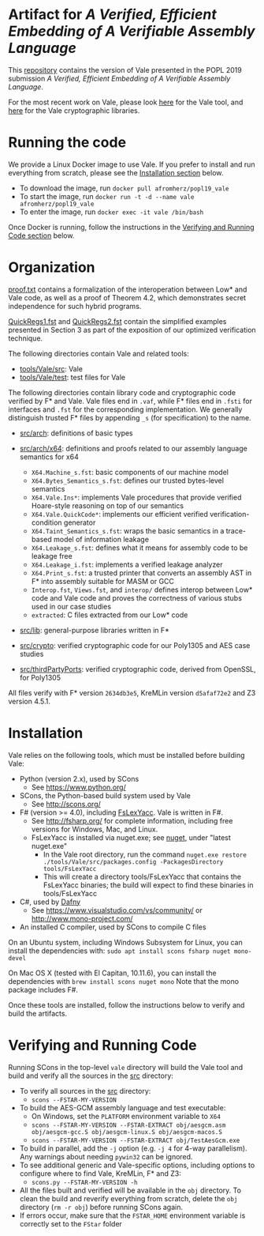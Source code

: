 
Artifact for *A Verified, Efficient Embedding of A Verifiable Assembly Language*
==============================================================================================
This [repository](https://github.com/project-everest/vale/tree/popl_artifact_submit) contains 
the version of Vale presented in the POPL 2019 submission *A Verified, Efficient Embedding of A Verifiable Assembly Language*.

For the most recent work on Vale, please look [here](https://github.com/project-everest/vale) for the Vale tool,
and [here](https://github.com/project-everest/hacl-star/tree/fstar-master/vale/) for the Vale cryptographic libraries.

# Running the code
We provide a Linux Docker image to use Vale.  If you prefer to install and run
everything from scratch, please see the [Installation section](#installation) below.

* To download the image, run `docker pull afromherz/popl19_vale`
* To start the image, run `docker run -t -d --name vale afromherz/popl19_vale`
* To enter the image, run `docker exec -it vale /bin/bash`

Once Docker is running, follow the instructions in the [Verifying and Running Code section](#verifying-and-running-code) below.

# Organization

[proof.txt](proof.txt) contains a formalization of the interoperation between Low\* and Vale code,
as well as a proof of Theorem 4.2, which demonstrates secret independence for such hybrid programs.

[QuickRegs1.fst](QuickRegs1.fst) and [QuickRegs2.fst](QuickRegs2.fst) contain the simplified examples presented in Section 3 as part of the exposition
of our optimized verification technique.


The following directories contain Vale and related tools:

* [tools/Vale/src](./tools/Vale/src): Vale
* [tools/Vale/test](./tools/Vale/test): test files for Vale


The following directories contain library code and cryptographic code verified
by F\* and Vale.  Vale files end in `.vaf`, while F\* files end in `.fsti` for
interfaces and `.fst` for the corresponding implementation.  We generally
distinguish trusted F\* files by appending `_s` (for specification) to the name.

* [src/arch](./src/arch): definitions of basic types 
* [src/arch/x64](./src/arch/x64): definitions and proofs related to our assembly language semantics for x64
    - `X64.Machine_s.fst`: basic components of our machine model
    - `X64.Bytes_Semantics_s.fst`: defines our trusted bytes-level semantics
    - `X64.Vale.Ins*`: implements Vale procedures that provide verified Hoare-style reasoning on top of our semantics
    - `X64.Vale.QuickCode*`: implements our efficient verified verification-condition generator
    - `X64.Taint_Semantics_s.fst`: wraps the basic semantics in a trace-based model of information leakage
    - `X64.Leakage_s.fst`: defines what it means for assembly code to be leakage free
    - `X64.Leakage_i.fst`: implements a verified leakage analyzer
    - `X64.Print_s.fst`: a trusted printer that converts an assembly AST in F\* into assembly suitable for MASM or GCC
    - `Interop.fst`, `Views.fst`, and `interop/` defines interop between Low\* code and Vale code and proves the correctness of various stubs used in our case studies
    - `extracted`: C files extracted from our Low\* code


* [src/lib](./src/lib): general-purpose libraries written in F\*
* [src/crypto](./src/crypto): verified cryptographic code for our Poly1305 and AES case studies
* [src/thirdPartyPorts](./src/thirdPartyPorts): verified cryptographic code, derived from OpenSSL, for Poly1305 

All files verify with F\* version `2634db3e5`, KreMLin version `d5afaf72e2` and Z3 version 4.5.1.

# Installation

Vale relies on the following tools, which must be installed before building Vale:

* Python (version 2.x), used by SCons
  * See https://www.python.org/
* SCons, the Python-based build system used by Vale
  * See http://scons.org/
* F\# (version >= 4.0), including [FsLexYacc](http://fsprojects.github.io/FsLexYacc/).  Vale is written in F\#.
  * See http://fsharp.org/ for complete information, including free versions for Windows, Mac, and Linux.
  * FsLexYacc is installed via nuget.exe; see [nuget](https://www.nuget.org/), under "latest nuget.exe"
    * In the Vale root directory, run the command `nuget.exe restore ./tools/Vale/src/packages.config -PackagesDirectory tools/FsLexYacc`
    * This will create a directory tools/FsLexYacc that contains the FsLexYacc binaries; the build will expect to find these binaries in tools/FsLexYacc
* C\#, used by [Dafny](https://github.com/Microsoft/dafny/blob/master/INSTALL)
  * See https://www.visualstudio.com/vs/community/ or http://www.mono-project.com/
* An installed C compiler, used by SCons to compile C files

On an Ubuntu system, including Windows Subsystem for Linux, you can install the dependencies with:
     ```sudo apt install scons fsharp nuget mono-devel```

On Mac OS X (tested with El Capitan, 10.11.6), you can install the dependencies with
    ```brew install scons nuget mono```
Note that the mono package includes F\#.

Once these tools are installed, follow the instructions below to verify and build the artifacts.

# Verifying and Running Code

Running SCons in the top-level `vale` directory will build the Vale tool and build and verify all the sources in the [src](./src) directory:
* To verify all sources in the [src](./src) directory:
  * ```scons --FSTAR-MY-VERSION```
* To build the AES-GCM assembly language and test executable:
  * On Windows, set the `PLATFORM` environment variable to `X64`
  * ```scons --FSTAR-MY-VERSION --FSTAR-EXTRACT obj/aesgcm.asm obj/aesgcm-gcc.S obj/aesgcm-linux.S obj/aesgcm-macos.S```
  * ```scons --FSTAR-MY-VERSION --FSTAR-EXTRACT obj/TestAesGcm.exe```
* To build in parallel, add the `-j` option (e.g. `-j 4` for 4-way parallelism).
  Any warnings about needing `pywin32` can be ignored.
* To see additional generic and Vale-specific options,
  including options to configure where to find Vale, KreMLin, F* and Z3:
  * ```scons.py --FSTAR-MY-VERSION -h```
* All the files built and verified will be available in the `obj` directory. To clean the build and reverify everything from scratch, delete the `obj` directory (```rm -r obj```) before running SCons again.
* If errors occur, make sure that the `FSTAR_HOME` environment variable is correctly set to the `FStar` folder
